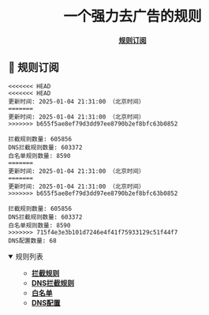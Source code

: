 <div align="center">
<h1 align="center"><br>一个强力去广告的规则</h1>

<h4>
  <a href="#a">规则订阅</a>
</h4>

</div>

<h2 id="a">🎯 规则订阅</h2>

```
<<<<<<< HEAD
<<<<<<< HEAD
更新时间: 2025-01-04 21:31:00 （北京时间）
=======
更新时间: 2025-01-04 21:31:00 （北京时间）
>>>>>>> b655f5ae8ef79d3dd97ee8790b2ef8bfc63b0852

拦截规则数量: 605856
DNS拦截规则数量: 603372
白名单规则数量: 8590
=======
更新时间: 2025-01-04 21:31:00 （北京时间）
=======
更新时间: 2025-01-04 21:31:00 （北京时间）
>>>>>>> b655f5ae8ef79d3dd97ee8790b2ef8bfc63b0852

拦截规则数量: 605856
DNS拦截规则数量: 603372
白名单规则数量: 8590
>>>>>>> 715f4e3e3b101d7246e4f41f75933129c51f44f7
DNS配置数量: 68
``` 
<details open>
<summary>规则列表</summary>
<ul>

- **[拦截规则](https://raw.githubusercontent.com/LINJIANPEI/LinlinDNS/main/rules.txt)**
- **[DNS拦截规则](https://raw.githubusercontent.com/LINJIANPEI/LinlinDNS/main/dns.txt)**
- **[白名单](https://raw.githubusercontent.com/LINJIANPEI/LinlinDNS/main/allow.txt)**
- **[DNS配置](https://raw.githubusercontent.com/LINJIANPEI/LinlinDNS/main/DnsConfiguration.txt)**
</ul>
</details>
